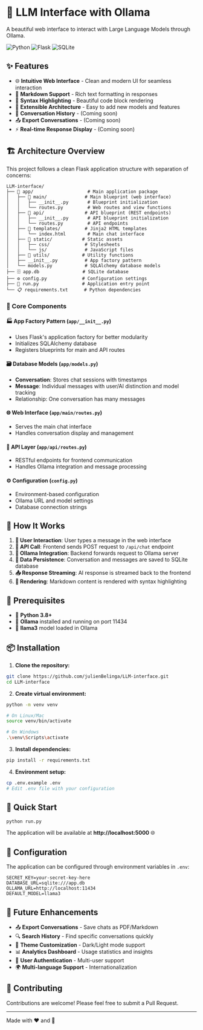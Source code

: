 # 🤖 LLM Interface with Ollama

A beautiful web interface to interact with Large Language Models through Ollama.

![Python](https://img.shields.io/badge/Python-3.8+-blue?logo=python&logoColor=white)
![Flask](https://img.shields.io/badge/Flask-3.0.2-green?logo=flask&logoColor=white)
![SQLite](https://img.shields.io/badge/SQLite-Database-orange?logo=sqlite&logoColor=white)

## ✨ Features

- 🌐 **Intuitive Web Interface** - Clean and modern UI for seamless interaction
- 📝 **Markdown Support** - Rich text formatting in responses
- 🎨 **Syntax Highlighting** - Beautiful code block rendering
- 🔧 **Extensible Architecture** - Easy to add new models and features
- 💾 **Conversation History** - (Coming soon)
- 📤 **Export Conversations** - (Coming soon)
- ⚡ **Real-time Response Display** - (Coming soon)

## 🏗️ Architecture Overview

This project follows a clean Flask application structure with separation of concerns:

```
LLM-interface/
├── 📁 app/                    # Main application package
│   ├── 📁 main/              # Main blueprint (web interface)
│   │   ├── __init__.py       # Blueprint initialization
│   │   └── routes.py         # Web routes and view functions
│   ├── 📁 api/               # API blueprint (REST endpoints)
│   │   ├── __init__.py       # API blueprint initialization
│   │   └── routes.py         # API endpoints
│   ├── 📁 templates/         # Jinja2 HTML templates
│   │   └── index.html        # Main chat interface
│   ├── 📁 static/           # Static assets
│   │   ├── css/             # Stylesheets
│   │   └── js/              # JavaScript files
│   ├── 📁 utils/            # Utility functions
│   ├── __init__.py          # App factory pattern
│   └── models.py            # SQLAlchemy database models
├── 🗄️ app.db                # SQLite database
├── ⚙️ config.py             # Configuration settings
├── 🚀 run.py                # Application entry point
└── 📋 requirements.txt      # Python dependencies
```

### 🔧 Core Components

#### 🏭 **App Factory Pattern** (`app/__init__.py`)

- Uses Flask's application factory for better modularity
- Initializes SQLAlchemy database
- Registers blueprints for main and API routes

#### 🗃️ **Database Models** (`app/models.py`)

- **Conversation**: Stores chat sessions with timestamps
- **Message**: Individual messages with user/AI distinction and model tracking
- Relationship: One conversation has many messages

#### 🌐 **Web Interface** (`app/main/routes.py`)

- Serves the main chat interface
- Handles conversation display and management

#### 🔌 **API Layer** (`app/api/routes.py`)

- RESTful endpoints for frontend communication
- Handles Ollama integration and message processing

#### ⚙️ **Configuration** (`config.py`)

- Environment-based configuration
- Ollama URL and model settings
- Database connection strings

## 🔄 How It Works

1. **🌟 User Interaction**: User types a message in the web interface
2. **📡 API Call**: Frontend sends POST request to `/api/chat` endpoint
3. **🤖 Ollama Integration**: Backend forwards request to Ollama server
4. **💾 Data Persistence**: Conversation and messages are saved to SQLite database
5. **📤 Response Streaming**: AI response is streamed back to the frontend
6. **🎨 Rendering**: Markdown content is rendered with syntax highlighting

## 🚀 Prerequisites

- 🐍 **Python 3.8+**
- 🦙 **Ollama** installed and running on port 11434
- 🤖 **llama3** model loaded in Ollama

## 📦 Installation

1. **Clone the repository:**

```bash
git clone https://github.com/julienBelinga/LLM-interface.git
cd LLM-interface
```

2. **Create virtual environment:**

```bash
python -m venv venv

# On Linux/Mac
source venv/bin/activate

# On Windows
.\venv\Scripts\activate
```

3. **Install dependencies:**

```bash
pip install -r requirements.txt
```

4. **Environment setup:**

```bash
cp .env.example .env
# Edit .env file with your configuration
```

## 🎯 Quick Start

```bash
python run.py
```

The application will be available at **http://localhost:5000** 🌐

## 🔧 Configuration

The application can be configured through environment variables in `.env`:

```env
SECRET_KEY=your-secret-key-here
DATABASE_URL=sqlite:///app.db
OLLAMA_URL=http://localhost:11434
DEFAULT_MODEL=llama3
```

## 🚀 Future Enhancements

- 📤 **Export Conversations** - Save chats as PDF/Markdown
- 🔍 **Search History** - Find specific conversations quickly
- 🎨 **Theme Customization** - Dark/Light mode support
- 📊 **Analytics Dashboard** - Usage statistics and insights
- 🔐 **User Authentication** - Multi-user support
- 🌍 **Multi-language Support** - Internationalization

## 🤝 Contributing

Contributions are welcome! Please feel free to submit a Pull Request.

---

Made with ❤️ and 🤖
